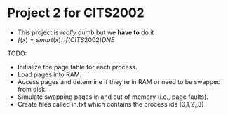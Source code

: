 # Project 2 for CITS2002

- This project is *really* dumb but we **have to** do it
- $f(x) = smart(x) \therefore f(CITS2002) DNE$

  
TODO:
- Initialize the page table for each process.
- Load pages into RAM.
- Access pages and determine if they're in RAM or need to be swapped from disk.
- Simulate swapping pages in and out of memory (i.e., page faults).
- Create files called in.txt which contains the process ids (0,1,2,,3)



